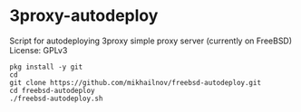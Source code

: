 # 3proxy-autodeploy
Script for autodeploying 3proxy simple proxy server (currently on FreeBSD)
License: GPLv3

```
pkg install -y git
cd 
git clone https://github.com/mikhailnov/freebsd-autodeploy.git
cd freebsd-autodeploy
./freebsd-autodeploy.sh
```
